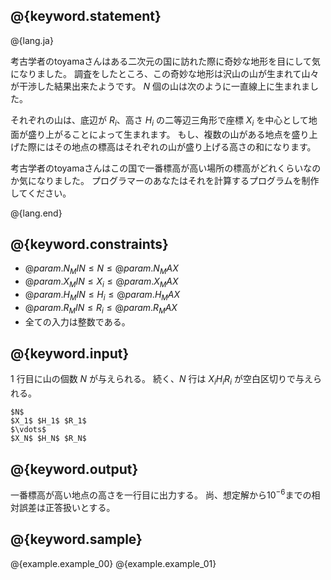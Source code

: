 ## @{keyword.statement}

@{lang.ja}

考古学者のtoyamaさんはある二次元の国に訪れた際に奇妙な地形を目にして気になりました。
調査をしたところ、この奇妙な地形は沢山の山が生まれて山々が干渉した結果出来たようです。
$N$ 個の山は次のように一直線上に生まれました。

それぞれの山は、底辺が $R_i$、高さ $H_i$ の二等辺三角形で座標 $X_i$ を中心として地面が盛り上がることによって生まれます。
もし、複数の山がある地点を盛り上げた際にはその地点の標高はそれぞれの山が盛り上げる高さの和になります。

考古学者のtoyamaさんはこの国で一番標高が高い場所の標高がどれくらいなのか気になりました。
プログラマーのあなたはそれを計算するプログラムを制作してください。

@{lang.end}

## @{keyword.constraints}

- $@{param.N_MIN} \leq N \leq @{param.N_MAX}$
- $@{param.X_MIN} \leq X_i \leq @{param.X_MAX}$
- $@{param.H_MIN} \leq H_i \leq @{param.H_MAX}$
- $@{param.R_MIN} \leq R_i \leq @{param.R_MAX}$
- 全ての入力は整数である。

## @{keyword.input}
$1$ 行目に山の個数 $N$ が与えられる。
続く、$N$ 行は $X_i H_i R_i$ が空白区切りで与えられる。

```
$N$
$X_1$ $H_1$ $R_1$
$\vdots$
$X_N$ $H_N$ $R_N$
```

## @{keyword.output}
一番標高が高い地点の高さを一行目に出力する。
尚、想定解から$10^{-6}$までの相対誤差は正答扱いとする。

## @{keyword.sample}
@{example.example_00}
@{example.example_01}

